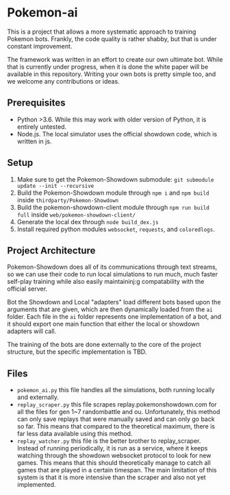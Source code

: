 # Pokemon-ai

This is a project that allows a more systematic approach to training Pokemon bots. Frankly, the code quality is rather shabby, but that is under constant improvement.

The framework was written in an effort to create our own ultimate bot. While that is currently under progress, when it is done the white paper will be available in this repository. Writing your own bots is pretty simple too, and we welcome any contributions or ideas.

## Prerequisites

* Python >3.6. While this may work with older version of Python, it is entirely untested.
* Node.js. The local simulator uses the official showdown code, which is written in js.

## Setup

1. Make sure to get the Pokemon-Showdown submodule: `git submodule update --init --recursive`
2. Build the Pokemon-Showdown module through `npm i` and `npm build` inside `thirdparty/Pokemon-Showdown`
3. Build the pokemon-showdown-client module through `npm run build full` inside `web/pokemon-showdown-client/`
3. Generate the local dex through `node build_dex.js`
4. Install required python modules `websocket`, `requests`, and `coloredlogs`.

## Project Architecture

Pokemon-Showdown does all of its communications through text streams, so we can use their code to run local simulations to run much, much faster self-play training while also easily maintaininj:g compatability with the official server.

Bot the Showdown and Local "adapters" load different bots based upon the arguments that are given, which are then dynamically loaded from the `ai` folder. Each file in the `ai` folder represents one implementation of a bot, and it should export one main function that either the local or showdown adapters will call.

The training of the bots are done externally to the core of the project structure, but the specific implementation is TBD.

## Files
* `pokemon_ai.py` this file handles all the simulations, both running locally and externally.
* `replay_scraper.py` this file scrapes replay.pokemonshowdown.com for all the files for gen 1~7 randombattle and ou. Unfortunately, this method can only save replays that were manually saved and can only go back so far. This means that compared to the theoretical maximum, there is far less data available using this method.
* `replay_watcher.py` this file is the better brother to replay_scraper. Instead of running periodically, it is run as a service, where it keeps watching through the showdown websocket protocol to look for new games. This means that this should theoretically manage to catch all games that are played in a certain timespan. The main limitation of this system is that it is more intensive than the scraper and also not yet implemented.
